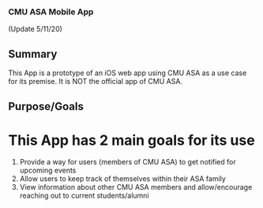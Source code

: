 ### CMU ASA Mobile App
(Update 5/11/20)

## Summary
This App is a prototype of an iOS web app using CMU ASA as a use case for its premise. It is NOT the official app of CMU ASA.

## Purpose/Goals
# This App has 2 main goals for its use
1. Provide a way for users (members of CMU ASA) to get notified for upcoming events
2. Allow users to keep track of themselves within their ASA family
3. View information about other CMU ASA members and allow/encourage reaching out to current students/alumni
